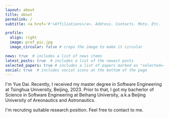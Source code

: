```yaml
---
layout: about
title: about
permalink: /
subtitle: <a href='#'>Affiliations</a>. Address. Contacts. Moto. Etc.

profile:
  align: right
  image: prof_pic.jpg
  image_circular: false # crops the image to make it circular

news: true  # includes a list of news items
latest_posts: true  # includes a list of the newest posts
selected_papers: true # includes a list of papers marked as "selected={true}"
social: true  # includes social icons at the bottom of the page
---
```


I'm Yue Dai. Recently, I received my master degree in Software Engineering at Tsinghua University, Beijing, 2023. Prior to that, I got my bacherlor of Science in Software Engineering at Beihang University, a.k.a Beijing University of Areonautics and Astronautics. 

I'm recruting suitable research position. Feel free to contact to me. 
